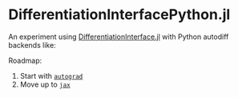 # DifferentiationInterfacePython.jl

An experiment using [DifferentiationInterface.jl](https://github.com/gdalle/DifferentiationInterface.jl) with Python autodiff backends like:

Roadmap:

1. Start with [`autograd`](https://github.com/HIPS/autograd)
2. Move up to [`jax`](https://github.com/jax-ml/jax)